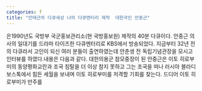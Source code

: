 ```yaml
---
categories: f
title: "안태근의 다큐세상 나의 다큐멘터리 제작  대한국인 안중근"
---
```

은﻿1990년도 국방부 국군홍보관리소(현 국방홍보원) 제작의 40분 다큐이다. 안중근 의사의 일대기를 드라마 타이즈한 다큐멘터리로 KBS에서 방송되었다. 지금부터 32년 전의 다큐라서 고인이 되신 여러 분들이 출연하였는데 안춘생 전 독립기념관장을 모시고 인터뷰를 하였다.내용은 다음과 같다. 대한의용군 참모중장이 된 안중근은 이토 히로부미의 동양평화교란과 조국 침탈을 더 이상 참지 못하고 그는 조국을 떠나 러시아 블라디보스톡에서 힘든 세월을 보내며 이토 히로부미를 저격할 기회를 찾는다. 드디어 이토 히로부미가 만주를